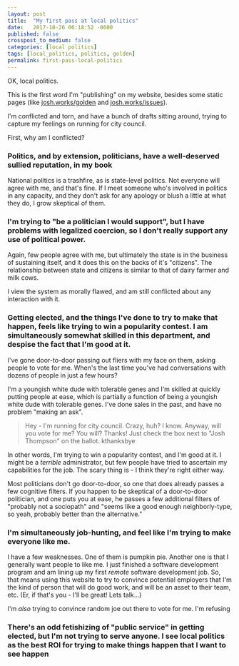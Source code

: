 ```yaml
---
layout: post
title:  "My first pass at local politics"
date:   2017-10-26 06:18:52 -0600
published: false
crosspost_to_medium: false
categories: [local politics]
tags: [local_politics, politics, golden]
permalink: first-pass-local-politics
---
```


OK, local politics.

This is the first word I'm "publishing" on my website, besides some static pages (like [josh.works/golden](http://josh.works/golden) and [josh.works/issues](http://josh.works/issues)).

I'm conflicted and torn, and have a bunch of drafts sitting around, trying to capture my feelings on running for city council.

First, why am I conflicted?

### Politics, and by extension, politicians, have a well-deserved sullied reputation, in my book

National politics is a trashfire, as is state-level politics. Not everyone will agree with me, and that's fine. If I meet someone who's involved in politics in any capacity, and they don't ask for any apology or blush a little at what they do, I grow skeptical of them.

### I'm trying to "be a politician I would support", but I have problems with legalized coercion, so I don't really support any use of political power.

Again, few people agree with me, but ultimately the state is in the business of sustaining itself, and it does this on the backs of it's "citizens". The relationship between state and citizens is similar to that of dairy farmer and milk cows.

I view the system as morally flawed, and am still conflicted about any interaction with it.

### Getting elected, and the things I've done to try to make that happen, feels like trying to win a popularity contest. I am simultaneously somewhat skilled in this department, and despise the fact that I'm good at it.

I've gone door-to-door passing out fliers with my face on them, asking people to vote for me. When's the last time you've had conversations with dozens of people in just a few hours?

I'm a youngish white dude with tolerable genes and I'm skilled at quickly putting people at ease, which is partially a function of being a youngish white dude with tolerable genes. I've done sales in the past, and have no problem "making an ask".

> Hey - I'm running for city council. Crazy, huh? I know. Anyway, will you vote for me? You will? Thanks! Just check the box next to "Josh Thompson" on the ballot. kthanksbye

In other words, I'm trying to win a popularity contest, and I'm good at it. I might be a *terrible* administrator, but few people have tried to ascertain my capabilities for the job. The scary thing is - I think they're right either way.

Most politicians don't go door-to-door, so one that does already passes a few cognitive filters. If you happen to be skeptical of a door-to-door politician, and one puts you at ease, he passes a few additional filters of "probably not a sociopath" and "seems like a good enough neighborly-type, so yeah, probably better than the alternative."

### I'm simultaneously job-hunting, and feel like I'm trying to make everyone like me.

I have a few weaknesses. One of them is pumpkin pie. Another one is that I generally want people to like me. I just finished a software development program and am lining up my first *remote* software development job. So, that means using this website to try to convince potential employers that I'm the kind of person that will do good work, and will be an asset to their team, etc. (Er, if that's you - I'll be great! Lets talk...)

I'm *also* trying to convince random joe out there to vote for me. I'm refusing 

### There's an odd fetishizing of "public service" in getting elected, but I'm not trying to serve anyone. I see local politics as the best ROI for trying to make things happen that I want to see happen





<!--more-->
